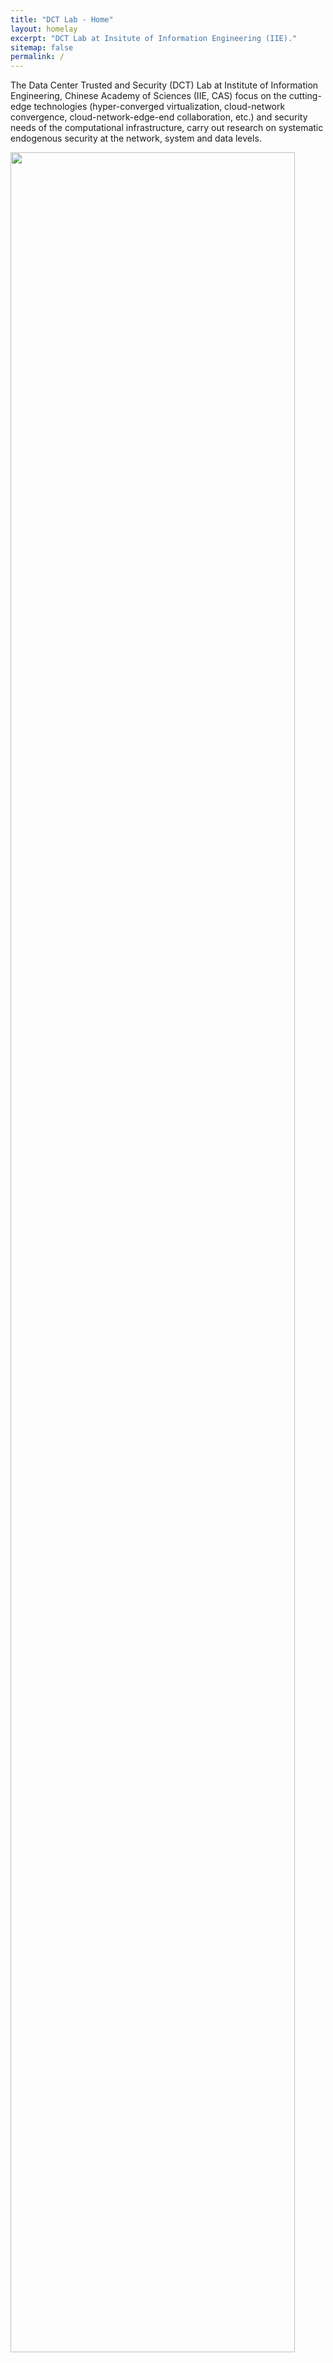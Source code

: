 ```yaml
---
title: "DCT Lab - Home"
layout: homelay
excerpt: "DCT Lab at Insitute of Information Engineering (IIE)."
sitemap: false
permalink: /
---
```


The Data Center Trusted and Security (DCT) Lab at Institute of Information Engineering, Chinese Academy of Sciences (IIE, CAS)  focus on the cutting-edge technologies (hyper-converged virtualization, cloud-network convergence, cloud-network-edge-end collaboration, etc.) and security needs of the computational infrastructure, carry out research on systematic endogenous security at the network, system and data levels.

<img src="{{ site.url }}{{ site.baseurl }}/images/picpic/Gallery/dct1.jpg" style="width: 95%">


 **We are  looking for passionate new PhD students,  and Master students to join the team** [(more info)]({{ site.url }}{{ site.baseurl }}/openings) **!**
